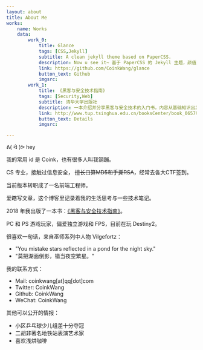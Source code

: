 ```yaml
---
layout: about
title: About Me
works: 
    name: Works
    data:
        work_0: 
            title: Glance
            tags: [CSS,Jekyll]
            subtitle: A clean jekyll theme based on PaperCSS.
            description: Now u see it~ 基于 PaperCSS 的 Jekyll 主题，颜值全靠字体来撑（
            link: https://github.com/CoinkWang/glance
            button_text: Github
            imgsrc: 
        work_1: 
            title: 《黑客与安全技术指南》
            tags: [Security,Web]
            subtitle: 清华大学出版社
            description: 一本介绍并分享黑客与安全技术的入门书，内容从基础知识出发，通过相关实例为读者剖析计算机安全领域的各种技巧。
            link: http://www.tup.tsinghua.edu.cn/booksCenter/book_06579101.html
            button_text: Details
            imgsrc: 

---
```



 ᕕ( ᐛ )ᕗ hey

我的常用 id 是 Coink，也有很多人叫我钢蹦。

CS 专业，接触过信息安全， ~~擅长口算MD5和手撕RSA~~，经常去各大CTF签到。

当前版本转职成了一名前端工程师。

爱瞎写文章，这个博客里记录着我的生活思考与一些技术笔记。

2018 年我出版了一本书：[《黑客与安全技术指南》](http://www.tup.tsinghua.edu.cn/booksCenter/book_06579101.html)。

PC 和 PS 游戏玩家，偏爱独立游戏和 FPS，目前在玩 Destiny2。

很喜欢一句话，来自巫师系列中人物 Vilgefortz：

- "You mistake stars reflected in a pond for the night sky."
- "莫把湖面倒影，错当夜空繁星。" 



我的联系方式：

- Mail: coinkwang[at]qq[dot]com
- Twitter: CoinkWang
- Github: CoinkWang
- WeChat: CoinkWang



其他可以公开的情报：
 - 小区乒乓球少儿组差十分夺冠
 - 二胡非著名地铁站表演艺术家
 - 喜欢浅烘咖啡


